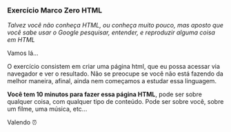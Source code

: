 ### Exercício Marco Zero HTML

*Talvez você não conheça HTML, ou conheça muito pouco, mas aposto que você sabe usar o Google pesquisar, entender, e reproduzir alguma coisa em HTML*

Vamos lá...

O exercício consistem em criar uma página html, que eu possa acessar via navegador e ver o resultado.
Não se preocupe se você não está fazendo da melhor maneira, afinal, ainda nem começamos a estudar essa linguagem.

**Você tem 10 minutos para fazer essa página HTML**, pode ser sobre qualquer coisa, com qualquer tipo de conteúdo. 
Pode ser sobre você, sobre um filme, uma música, etc...

Valendo ⏰
